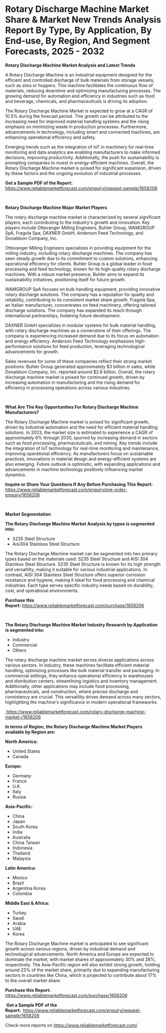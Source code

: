 <p><h1>Rotary Discharge Machine Market Share & Market New Trends Analysis Report By Type, By Application, By End-use, By Region, And Segment Forecasts, 2025 - 2032</h1></p><p><strong>Rotary Discharge Machine Market Analysis and Latest Trends</strong></p>
<p><p>A Rotary Discharge Machine is an industrial equipment designed for the efficient and controlled discharge of bulk materials from storage vessels, such as silos or hoppers. This machine facilitates the continuous flow of materials, reducing downtime and optimizing manufacturing processes. The growing demand for automation and efficiency in industries such as food and beverage, chemicals, and pharmaceuticals is driving its adoption.</p><p>The Rotary Discharge Machine Market is expected to grow at a CAGR of 10.5% during the forecast period. This growth can be attributed to the increasing need for improved material handling systems and the rising emphasis on minimizing waste in production processes. Furthermore, advancements in technology, including smart and connected machines, are enhancing operational efficiency and safety. </p><p>Emerging trends such as the integration of IoT in machinery for real-time monitoring and data analytics are enabling manufacturers to make informed decisions, improving productivity. Additionally, the push for sustainability is prompting companies to invest in energy-efficient machines. Overall, the Rotary Discharge Machine market is poised for significant expansion, driven by these factors and the ongoing evolution of industrial processes.</p></p>
<p><strong>Get a Sample PDF of the Report:&nbsp;</strong> <a href="https://www.reliablemarketforecast.com/enquiry/request-sample/1658206?utm_campaign=2145&utm_medium=2&utm_source=Github&utm_content=ia&utm_term=17022025&utm_id=rotary-discharge-machine">https://www.reliablemarketforecast.com/enquiry/request-sample/1658206</a></p>
<p>&nbsp;</p>
<p><strong>Rotary Discharge Machine Major Market Players</strong></p>
<p><p>The rotary discharge machine market is characterized by several significant players, each contributing to the industry's growth and innovation. Key players include Ottevanger Milling Engineers, Buhler Group, WAMGROUP SpA, Fragola Spa, DAXNER GmbH, Anderson Feed Technology, and Donaldson Company, Inc.</p><p>Ottevanger Milling Engineers specializes in providing equipment for the milling industry, including rotary discharge machines. The company has seen steady growth due to its commitment to custom solutions, enhancing operational efficiency for clients. Buhler Group is a global leader in food processing and feed technology, known for its high-quality rotary discharge machines. With a robust market presence, Buhler aims to expand its sustainability initiatives, positioning itself for future growth.</p><p>WAMGROUP SpA focuses on bulk handling equipment, providing innovative rotary discharge solutions. The company has a reputation for quality and reliability, contributing to its consistent market share growth. Fragola Spa, an Italian manufacturer, concentrates on feed machinery, offering tailored discharge solutions. The company has expanded its reach through international partnerships, fostering future development.</p><p>DAXNER GmbH specializes in modular systems for bulk material handling, with rotary discharge machines as a cornerstone of their offerings. The company is experiencing increased demand due to its focus on automation and energy efficiency. Anderson Feed Technology emphasizes high-performance solutions for feed production, leveraging technological advancements for growth.</p><p>Sales revenues for some of these companies reflect their strong market positions: Buhler Group generated approximately $3 billion in sales, while Donaldson Company, Inc. reported around $2.6 billion. Overall, the rotary discharge machine market is poised for continued growth, driven by increasing automation in manufacturing and the rising demand for efficiency in processing operations across various industries.</p></p>
<p>&nbsp;</p>
<p><strong>What Are The Key Opportunities For Rotary Discharge Machine Manufacturers?</strong></p>
<p><p>The Rotary Discharge Machine market is poised for significant growth, driven by industrial automation and the need for efficient material handling solutions. In 2023, the market size is estimated to experience a CAGR of approximately 6% through 2030, spurred by increasing demand in sectors such as food processing, pharmaceuticals, and mining. Key trends include the integration of IoT technology for real-time monitoring and maintenance, improving operational efficiency. As manufacturers focus on sustainable practices, innovations in material design and energy-efficient systems are also emerging. Future outlook is optimistic, with expanding applications and advancements in machine technology positively influencing market dynamics.</p></p>
<p><strong>Inquire or Share Your Questions If Any Before Purchasing This Report:</strong> <a href="https://www.reliablemarketforecast.com/enquiry/pre-order-enquiry/1658206?utm_campaign=2145&utm_medium=2&utm_source=Github&utm_content=ia&utm_term=17022025&utm_id=rotary-discharge-machine">https://www.reliablemarketforecast.com/enquiry/pre-order-enquiry/1658206</a></p>
<p>&nbsp;</p>
<p><strong>Market Segmentation</strong></p>
<p><strong>The Rotary Discharge Machine Market Analysis by types is segmented into:</strong></p>
<p><ul><li>S235 Steel Structure</li><li>Aisi304 Stainless Steel Structure</li></ul></p>
<p><p>The Rotary Discharge Machine market can be segmented into two primary types based on the materials used: S235 Steel Structure and AISI 304 Stainless Steel Structure. S235 Steel Structure is known for its high strength and versatility, making it suitable for various industrial applications. In contrast, AISI 304 Stainless Steel Structure offers superior corrosion resistance and hygiene, making it ideal for food processing and chemical industries. Each type serves specific industry needs based on durability, cost, and operational environments.</p></p>
<p><strong>Purchase this Report:&nbsp;</strong><a href="https://www.reliablemarketforecast.com/purchase/1658206?utm_campaign=2145&utm_medium=2&utm_source=Github&utm_content=ia&utm_term=17022025&utm_id=rotary-discharge-machine">https://www.reliablemarketforecast.com/purchase/1658206</a></p>
<p>&nbsp;</p>
<p><strong>The Rotary Discharge Machine Market Industry Research by Application is segmented into:</strong></p>
<p><ul><li>Industry</li><li>Commercial</li><li>Others</li></ul></p>
<p><p>The rotary discharge machine market serves diverse applications across various sectors. In industry, these machines facilitate efficient material handling, optimizing processes like bulk material transfer and packaging. In commercial settings, they enhance operational efficiency in warehouses and distribution centers, streamlining logistics and inventory management. Additionally, other applications may include food processing, pharmaceuticals, and construction, where precise discharge and consistency are crucial. This versatility drives demand across many sectors, highlighting the machine's significance in modern operational frameworks.</p></p>
<p><a href="https://www.reliablemarketforecast.com/rotary-discharge-machine-market-r1658206?utm_campaign=2145&utm_medium=2&utm_source=Github&utm_content=ia&utm_term=17022025&utm_id=rotary-discharge-machine">&nbsp;https://www.reliablemarketforecast.com/rotary-discharge-machine-market-r1658206</a></p>
<p><strong>In terms of Region, the Rotary Discharge Machine Market Players available by Region are:</strong></p>
<p>
    <p> <strong> North America: </strong>
        <ul>
            <li>United States</li>
            <li>Canada</li>
        </ul>
        </p> 
    <p> <strong> Europe: </strong>
        <ul>
            <li>Germany</li>
            <li>France</li>
            <li>U.K.</li>
            <li>Italy</li>
            <li>Russia</li>
        </ul>
        </p> 
    <p> <strong> Asia-Pacific: </strong>
        <ul>
            <li>China</li>
            <li>Japan</li>
            <li>South Korea</li>
            <li>India</li>
            <li>Australia</li>
            <li>China Taiwan</li>
            <li>Indonesia</li>
            <li>Thailand</li>
            <li>Malaysia</li>
        </ul>
        </p> 
    <p> <strong> Latin America: </strong>
        <ul>
            <li>Mexico</li>
            <li>Brazil</li>
            <li>Argentina Korea</li>
            <li>Colombia</li>
        </ul>
        </p> 
    <p> <strong> Middle East & Africa: </strong>
        <ul>
            <li>Turkey</li>
            <li>Saudi</li>
            <li>Arabia</li>
            <li>UAE</li>
            <li>Korea</li>
        </ul>
    </p>
    </p>
<p><p>The Rotary Discharge Machine market is anticipated to see significant growth across various regions, driven by industrial demand and technological advancements. North America and Europe are expected to dominate the market, with market shares of approximately 30% and 28%, respectively. The Asia-Pacific region will also exhibit strong growth, holding around 25% of the market share, primarily due to expanding manufacturing sectors in countries like China, which is projected to contribute about 17% to the overall market share.</p></p>
<p><strong>Purchase this Report: </strong><a href="https://www.reliablemarketforecast.com/purchase/1658206?utm_campaign=2145&utm_medium=2&utm_source=Github&utm_content=ia&utm_term=17022025&utm_id=rotary-discharge-machine">https://www.reliablemarketforecast.com/purchase/1658206</a></p>
<p>&nbsp;<strong>Get a Sample PDF of the Report:&nbsp;&nbsp;</strong><a href="https://www.reliablemarketforecast.com/enquiry/request-sample/1658206?utm_campaign=2145&utm_medium=2&utm_source=Github&utm_content=ia&utm_term=17022025&utm_id=rotary-discharge-machine">https://www.reliablemarketforecast.com/enquiry/request-sample/1658206</a></p>
<p><strong></strong></p>
<p>Check more reports on <a href="https://www.reliablemarketforecast.com/?utm_campaign=2145&utm_medium=2&utm_source=Github&utm_content=ia&utm_term=17022025&utm_id=rotary-discharge-machine">https://www.reliablemarketforecast.com/</a></p>